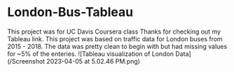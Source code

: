 # London-Bus-Tableau
This project was for UC Davis Coursera class
Thanks for checking out my Tableau link. This project was based on traffic data for London buses from 2015 - 2018. The data was pretty clean to begin with but had missing values for ~5% of the enteries. 
![Tableau visualization of London Data](/Screenshot 2023-04-05 at 5.02.46 PM.png)
